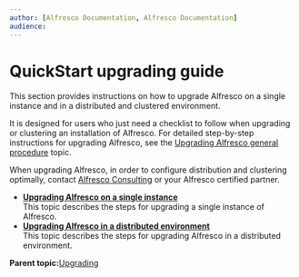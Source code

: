 ```yaml
---
author: [Alfresco Documentation, Alfresco Documentation]
audience: 
---
```


# QuickStart upgrading guide

This section provides instructions on how to upgrade Alfresco on a single instance and in a distributed and clustered environment.

It is designed for users who just need a checklist to follow when upgrading or clustering an installation of Alfresco. For detailed step-by-step instructions for upgrading Alfresco, see the [Upgrading Alfresco general procedure](../tasks/upgrade-process.md) topic.

When upgrading Alfresco, in order to configure distribution and clustering optimally, contact [Alfresco Consulting](http://www.alfresco.com/services/consulting) or your Alfresco certified partner.

-   **[Upgrading Alfresco on a single instance](../concepts/upgrade-singleinstance.md)**  
This topic describes the steps for upgrading a single instance of Alfresco.
-   **[Upgrading Alfresco in a distributed environment](../concepts/upgrade-distributedinstance.md)**  
This topic describes the steps for upgrading Alfresco in a distributed environment.

**Parent topic:**[Upgrading](../concepts/ch-upgrade.md)

